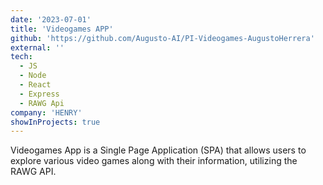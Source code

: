 ```yaml
---
date: '2023-07-01'
title: 'Videogames APP'
github: 'https://github.com/Augusto-AI/PI-Videogames-AugustoHerrera'
external: ''
tech:
  - JS
  - Node
  - React
  - Express
  - RAWG Api
company: 'HENRY'
showInProjects: true
---
```


Videogames App is a Single Page Application (SPA) that allows users to explore various video games along with their information, utilizing the RAWG API.
